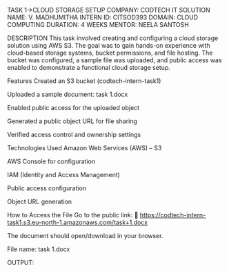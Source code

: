 TASK 1->CLOUD STORAGE SETUP
COMPANY: CODTECH IT SOLUTION
NAME: V. MADHUMITHA
INTERN ID: CITSOD393
DOMAIN: CLOUD COMPUTING
DURATION: 4 WEEKS
MENTOR: NEELA SANTOSH

 DESCRIPTION
This task involved creating and configuring a cloud storage solution using AWS S3. The goal was to gain hands-on experience with cloud-based storage systems, bucket permissions, and file hosting. The bucket was configured, a sample file was uploaded, and public access was enabled to demonstrate a functional cloud storage setup.

Features
Created an S3 bucket (codtech-intern-task1)

Uploaded a sample document: task 1.docx

Enabled public access for the uploaded object

Generated a public object URL for file sharing

Verified access control and ownership settings

Technologies Used
Amazon Web Services (AWS) – S3

AWS Console for configuration

IAM (Identity and Access Management)

Public access configuration

Object URL generation

 How to Access the File
Go to the public link:
📎 https://codtech-intern-task1.s3.eu-north-1.amazonaws.com/task+1.docx

The document should open/download in your browser.

File name: task 1.docx

OUTPUT:



